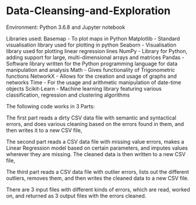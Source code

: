 # Data-Cleansing-and-Exploration

Environment: Python 3.6.8 and Jupyter notebook

Libraries used:
Basemap - To plot maps in Python
Matplotlib - Standard visualisation library used for plotting in python
Seaborn - Visualisation library used for plotting linear regression lines
NumPy - Library for Python, adding support for large, multi-dimensional arrays and matrices
Pandas - Software library written for the Python programming language for data manipulation and analysis
Math - Gives functionality of Trigonometric functions
NetworkX - Allows for the creation and usage of graphs and networks
Time - For the usage and arithmetic manipulation of date-time objects
Scikit-Learn - Machine learning library featuring various classification, regression and clustering algorithms


The following code works in 3 Parts:

The first part reads a dirty CSV data file with semantic and syntactical errors, and does various cleaning based on the errors found in them, and then writes it to a new CSV file,


The second part reads a CSV data file with missing value errors, makes a Linear Regression model based on certain parameters, and imputes values wherever they are missing. The cleaned data is then written to a new CSV file,


The third part reads a CSV data file with outlier errors, lists out the different outliers, removes them, and then writes the cleaned data to a new CSV file.

There are 3 input files with different kinds of errors, which are read, worked on, and returned as 3 output files with the errors cleaned.
